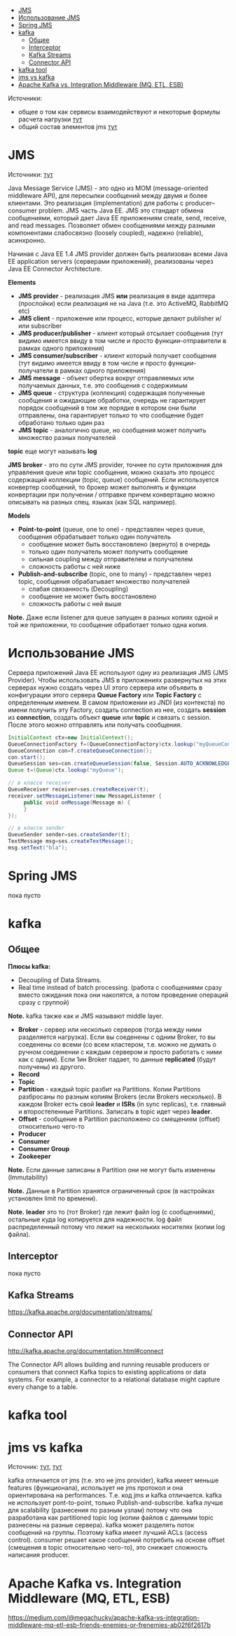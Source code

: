 - [JMS](#jms)
- [Использование JMS](#Использование-jms)
- [Spring JMS](#spring-jms)
- [kafka](#kafka)
  - [Общее](#Общее)
  - [Interceptor](#interceptor)
  - [Kafka Streams](#kafka-streams)
  - [Connector API](#connector-api)
- [kafka tool](#kafka-tool)
- [jms vs kafka](#jms-vs-kafka)
- [Apache Kafka vs. Integration Middleware (MQ, ETL, ESB)](#apache-kafka-vs-integration-middleware-mq-etl-esb)

Источники:
* общее о том как сервисы взаимодействуют и некоторые формулы расчета нагрузки [тут](https://dzone.com/articles/tens-of-thousands-of-socket-connections-in-java)
* общий состав элементов jms [тут](https://www.javacodegeeks.com/jms-tutorials)

# JMS
Источники: [тут](https://www.javacodegeeks.com/jms-tutorials)

Java Message Service (JMS) - это одно из MOM (message-oriented middleware API), для пересылки сообщений между двумя и более клиентами. Это реализация (implementation) для работы с producer–consumer problem. JMS часть Java EE. JMS это стандарт обмена сообщениями, который дает Java EE приложениям create, send, receive, and read messages. Позволяет обмен сообщениями между разными компонентами слабосвязно (loosely coupled), надежно (reliable), асинхронно.

Начиная с Java EE 1.4 JMS provider должен быть реализован всеми Java EE application servers (серверами приложений), реализованы через Java EE Connector Architecture.

**Elements**
* **JMS provider** - реализация JMS **или** реализация в виде адаптера (прослойки) если реализация не на Java (т.е. это ActiveMQ, RabbitMQ etc)
* **JMS client** - приложение или процесс, которые делают publisher и/или subscriber
* **JMS producer/publisher** - клиент который отсылает сообщения (тут видимо имеется ввиду в том числе и просто функции-отправители в рамках одного приложения)
* **JMS consumer/subscriber** - клиент который получает сообщения (тут видимо имеется ввиду в том числе и просто функции-получатели в рамках одного приложения)
* **JMS message** - объект обертка вокруг отправляемых или получаемых данных, т.е. это сообщения с содержимым
* **JMS queue** - структура (коллекция) содержащая полученные сообщения и ожидающие обработки, очередь не гарантирует порядок сообщений в том же порядке в котором они были отправлены, она гарантирует только то что сообщение будет обработано только один раз
* **JMS topic** - аналогично queue, но сообщения может получить множество разных получателей

**topic** еще могут называть **log**

**JMS broker** - это по сути JMS provider, точнее по сути приложения для управления queue или topic сообщения, можно сказать это процесс содержащий коллекции (topic, queue) сообщений. Если используется конвертер сообщений, то брокер может выполнять и функции конвертации при получении / отправке причем конвертацию можно описывать на разных спец. языках (как SQL например).

**Models**
* **Point-to-point** (queue, one to one) - представлен через queue, сообщения обрабатывает только один получатель
  * сообщение может быть восстановлено (вернуто) в очередь
  * только один получатель может получить сообщение
  * сильная coupling между отправителем и получателем
  * сложность работы с ней ниже
* **Publish-and-subscribe** (topic, one to many) - представлен через topic, сообщения обрабатывает множество получателей
  * слабая связанность (Decoupling)
  * сообщение не может быть восстановлено
  * сложность работы с ней выше

**Note.** Даже если listener для queue запущен в разных копиях одной и той же приложенки, то сообщение обработает только одна копия.

# Использование JMS
Сервера приложений Java EE используют одну из реализация JMS (JMS Provider). Чтобы использовать JMS в приложениях развернутых на этих серверах нужно создать через UI этого сервера или объявить в конфигурации этого сервера **Queue Factory** или **Topic Factory** с определенным именем. В самом приложении из JNDI (из контекста) по имени получить эту Factory, создать connection из нее, создать **session** из **connection**, создать объект **queue** или **topic** и связать с session. После этого можно отправлять или получать сообщения.
```java
InitialContext ctx=new InitialContext();
QueueConnectionFactory f=(QueueConnectionFactory)ctx.lookup("myQueueConnectionFactory");
QueueConnection con=f.createQueueConnection();
con.start();
QueueSession ses=con.createQueueSession(false, Session.AUTO_ACKNOWLEDGE);
Queue t=(Queue)ctx.lookup("myQueue");

// в классе receiver
QueueReceiver receiver=ses.createReceiver(t); 
receiver.setMessageListener(new MessageListener {
     public void onMessage(Message m) {
     }
});

// в классе sender
QueueSender sender=ses.createSender(t);
TextMessage msg=ses.createTextMessage();
msg.setText("bla");
```

# Spring JMS
пока пусто

# kafka
## Общее
**Плюсы kafka:**
* Decoupling of Data Streams.
* Real time instead of batch processing. (работа с сообщениями сразу вместо ожидания пока они накопятся, а потом проведение операций сразу с группой)


**Note.** kafka также как и JMS называют middle layer.

* **Broker** - сервер или несколько серверов (тогда между ними разделяется нагрузка). Если вы соеденены с одним Broker, то вы соеденены со всеми (со всем кластером, т.е. можно не думать о ручном соединении с каждым сервером и просто работать с ними как с одним). Если 1ин Broker падает, то данные **replicated** (будут получены) из другого.
* **Record**
* **Topic**
* **Partition** - каждый topic разбит на Partitions. Копии Partitions разбросаны по разным копиям Brokers (если Brokers несколько). В каждом Broker есть свой **leader** и **ISRs** (in sync replicas), т.е. главный и второстепенные Partitions. Записать в topic идет через **leader**.
* **Offset** - сообщение в Partition расположено со смещением (offset) относительно чего-то
* **Producer**
* **Consumer**
* **Consumer Group**
* **Zookeeper**

**Note.** Если данные записаны в Partition они не могут быть изменены (Immutability)

**Note.** Данные в Partition хранятся ограниченный срок (в настройках установлен limit по времени).

**Note.** **leader** это то (тот Broker) где лежит файл log (с сообщениями), остальные куда log копируется для надежности. log файл распределенный потому что лежит на нескольких носителях (копии log файла).

## Interceptor
пока пусто

## Kafka Streams
https://kafka.apache.org/documentation/streams/

## Connector API
http://kafka.apache.org/documentation.html#connect

The Connector API allows building and running reusable producers or consumers that connect Kafka topics to existing applications or data systems. For example, a connector to a relational database might capture every change to a table.


# kafka tool
# jms vs kafka
Источник: [тут](https://stackoverflow.com/questions/42664894/jms-vs-kafka-in-specific-conditions), [тут](https://stackoverflow.com/questions/30453882/is-apache-kafka-another-api-for-jms)

kafka отличается от jms (т.е. это не jms provider), kafka имеет меньше features (функционала), использует не jms протокол и она ориентирована на performances. Т.е. код jms и kafka отличается. kafka не использует pont-to-point, только Publish-and-subscribe. kafka лучше для scalability (разнесения по разным узлам) потому что она разработана как partitioned topic log (копии файлов с данными topic разнесены на разные сервера). kafka может разделять поток сообщений на группы. Поэтому kafka имеет лучший ACLs (access control). consumer решает какое сообщений потребить на основе offset (смещения в topic относительно чего-то), это снижает сложность написания producer.

# Apache Kafka vs. Integration Middleware (MQ, ETL, ESB)
https://medium.com/@megachucky/apache-kafka-vs-integration-middleware-mq-etl-esb-friends-enemies-or-frenemies-ab02f6f2617b
